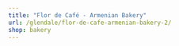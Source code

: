 ```yaml
---
title: "Flor de Café - Armenian Bakery"
url: /glendale/flor-de-cafe-armenian-bakery-2/
shop: bakery
---
```

